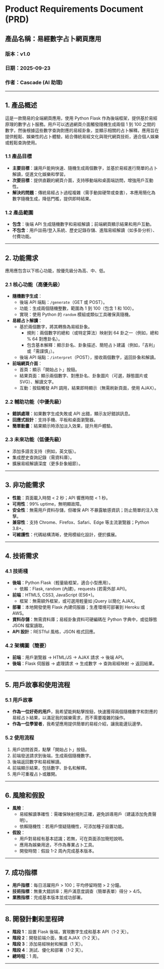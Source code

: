 # Product Requirements Document (PRD)
## 產品名稱：易經數字占卜網頁應用
### 版本：v1.0
### 日期：2025-09-23
### 作者：Cascade (AI 助理)

---

## 1. 產品概述
這是一款簡易的全端網頁應用，使用 Python Flask 作為後端框架，提供基於易經原理的數字占卜服務。用戶可以透過網頁介面觸發隨機生成兩個 1 到 100 之間的數字，然後根據這些數字查詢對應的易經卦象，並顯示相關的占卜解釋。應用旨在提供輕鬆、娛樂性的占卜體驗，結合傳統易經文化與現代網頁技術，適合個人娛樂或輕鬆查詢使用。

### 1.1 產品目標
- **主要目標**：讓用戶能夠快速、隨機生成兩個數字，並基於易經進行簡單的占卜解讀，促進文化娛樂和學習。
- **次要目標**：提供直觀的網頁介面，支持移動端和桌面端訪問，增強用戶互動性。
- **解決的問題**：傳統易經占卜過程複雜（需手動拋硬幣或查書），本應用簡化為數字隨機生成，降低門檻，提供即時結果。

### 1.2 產品範圍
- **包含**：後端 API 生成隨機數字和易經解讀；前端網頁顯示結果和用戶互動。
- **不包含**：用戶註冊/登入系統、歷史記錄存儲、進階易經解讀（如多卦分析）、付費功能。

---

## 2. 功能需求
應用應包含以下核心功能，按優先級分為高、中、低。

### 2.1 核心功能（高優先級）
- **隨機數字生成**：
  - 後端 API 端點：`/generate`（GET 或 POST）。
  - 功能：生成兩個隨機整數，範圍為 1 到 100（包含 1 和 100）。
  - 實現：使用 Python 的 `random` 模組或類似工具確保真隨機。
- **易經占卜解讀**：
  - 基於兩個數字，將其轉換為易經卦象。
    - 規則：兩個數字的總和（或特定算法）映射到 64 卦之一（例如，總和 % 64 對應卦名）。
    - 包含基本解釋：顯示卦名、卦象描述、簡短占卜建議（例如，「吉利」或「需謹慎」）。
  - 後端 API 端點：`/interpret`（POST），接收兩個數字，返回卦象和解讀。
- **前端網頁介面**：
  - 首頁：顯示「開始占卜」按鈕。
  - 結果頁面：顯示兩個數字、對應卦名、卦象圖片（可選，靜態圖片或 SVG）、解讀文字。
  - 互動：按鈕觸發 API 調用，結果即時顯示（無需刷新頁面，使用 AJAX）。

### 2.2 輔助功能（中優先級）
- **錯誤處理**：如果數字生成失敗或 API 出錯，顯示友好錯誤訊息。
- **回應式設計**：支持手機、平板和桌面瀏覽器。
- **簡單動畫**：結果顯示時添加淡入效果，提升用戶體驗。

### 2.3 未來功能（低優先級）
- 添加多語言支持（例如，英文版）。
- 集成歷史查詢記錄（需資料庫）。
- 擴展易經解讀深度（更多卦象細節）。

---

## 3. 非功能需求
- **性能**：頁面載入時間 < 2 秒；API 響應時間 < 1 秒。
- **可用性**：99% uptime，無明顯故障。
- **安全性**：無需用戶資料存儲，但確保 API 不暴露敏感資訊；防止簡單的注入攻擊。
- **兼容性**：支持 Chrome、Firefox、Safari、Edge 等主流瀏覽器；Python 3.8+。
- **可維護性**：代碼結構清晰，使用模組化設計，便於擴展。

---

## 4. 技術需求
### 4.1 技術棧
- **後端**：Python Flask（輕量級框架，適合小型應用）。
  - 依賴：Flask, random (內建)，requests (若需外部 API)。
- **前端**：HTML5, CSS3, JavaScript (ES6+)。
  - 框架：無需額外框架，或可選用輕量如 jQuery 以簡化 AJAX。
- **部署**：本地開發使用 Flask 內建伺服器；生產環境可部署到 Heroku 或 AWS。
- **資料存儲**：無需資料庫；易經卦象資料可硬編碼在 Python 字典中，或從靜態 JSON 檔案讀取。
- **API 設計**：RESTful 風格，JSON 格式回應。

### 4.2 架構圖（簡要）
- **前端**：用戶瀏覽器 → HTML/JS → AJAX 請求 → 後端 API。
- **後端**：Flask 伺服器 → 處理請求 → 生成數字 → 查詢易經映射 → 返回結果。

---

## 5. 用戶故事和使用流程
### 5.1 用戶故事
- **作為一位好奇的用戶**，我希望能夠點擊按鈕，快速獲得兩個隨機數字和對應的易經占卜結果，以滿足我的娛樂需求，而不需要複雜的操作。
- **作為一位學習者**，我希望應用提供簡單的易經介紹，讓我能邊玩邊學。

### 5.2 使用流程
1. 用戶訪問首頁，點擊「開始占卜」按鈕。
2. 前端發送請求到後端，生成兩個隨機數字。
3. 後端返回數字和易經解讀。
4. 前端顯示結果，包括數字、卦名和解釋。
5. 用戶可重複占卜或離開。

---

## 6. 風險和假設
- **風險**：
  - 易經解讀準確性：需確保映射規則正確，避免誤導用戶（建議添加免責聲明）。
  - 依賴隨機性：若用戶懷疑隨機性，可添加種子設置功能。
- **假設**：
  - 用戶對易經有基本認識；若無，可在頁面添加簡短說明。
  - 應用為娛樂用途，不作為專業占卜工具。
  - 開發時間：假設 1-2 周內完成基本版本。

---

## 7. 成功指標
- **用戶指標**：每日活躍用戶 > 100；平均停留時間 > 2 分鐘。
- **技術指標**：無重大錯誤率；用戶滿意度調查（簡單表單）得分 > 4/5。
- **業務指標**：完成基本版本並成功部署。

---

## 8. 開發計劃和里程碑
- **階段 1**：設置 Flask 後端，實現數字生成和基本 API（1-2 天）。
- **階段 2**：開發前端介面，集成 AJAX（1-2 天）。
- **階段 3**：添加易經映射和解讀（1 天）。
- **階段 4**：測試、優化和部署（1-2 天）。
- **總時程**：1 周。

---

